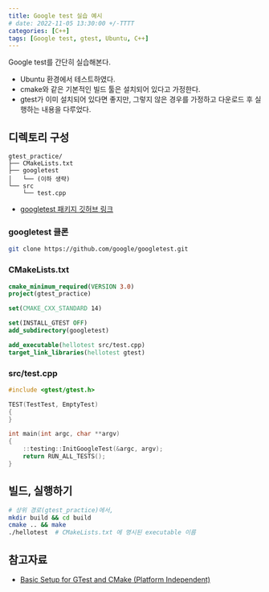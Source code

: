 ```yaml
---
title: Google test 실습 예시
# date: 2022-11-05 13:30:00 +/-TTTT
categories: [C++]
tags: [Google test, gtest, Ubuntu, C++]
---
```


Google test를 간단히 실습해본다.

* Ubuntu 환경에서 테스트하였다.
* cmake와 같은 기본적인 빌드 툴은 설치되어 있다고 가정한다.
* gtest가 이미 설치되어 있다면 좋지만, 그렇지 않은 경우를 가정하고 다운로드 후 실행하는 내용을 다루었다.

## 디렉토리 구성
```
gtest_practice/
├── CMakeLists.txt
├── googletest
│   └── (이하 생략)
└── src
    └── test.cpp
```

* [googletest 패키지 깃허브 링크](https://github.com/google/googletest)

### googletest 클론
```bash
git clone https://github.com/google/googletest.git
```

### CMakeLists.txt
```cmake
cmake_minimum_required(VERSION 3.0)
project(gtest_practice)

set(CMAKE_CXX_STANDARD 14)

set(INSTALL_GTEST OFF)
add_subdirectory(googletest)

add_executable(hellotest src/test.cpp)
target_link_libraries(hellotest gtest)
```

### src/test.cpp
```cpp
#include <gtest/gtest.h>

TEST(TestTest, EmptyTest)
{
}

int main(int argc, char **argv)
{
    ::testing::InitGoogleTest(&argc, argv);
    return RUN_ALL_TESTS();
}
```

## 빌드, 실행하기
```bash
# 상위 경로(gtest_practice)에서,
mkdir build && cd build
cmake .. && make
./hellotest  # CMakeLists.txt 에 명시된 executable 이름
```

## 참고자료
* [Basic Setup for GTest and CMake (Platform Independent)](http://mochan.info/c++/cmake/tutorial/2019/03/23/gtest-cmake.html)